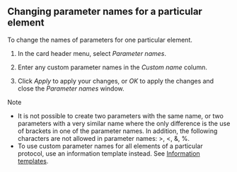 ## Changing parameter names for a particular element

To change the names of parameters for one particular element.

1. In the card header menu, select *Parameter names*.

2. Enter any custom parameter names in the *Custom name* column.

3. Click *Apply* to apply your changes, or *OK* to apply the changes and close the *Parameter names* window.

> [!NOTE]
> - It is not possible to create two parameters with the same name, or two parameters with a very similar name where the only difference is the use of brackets in one of the parameter names. In addition, the following characters are not allowed in parameter names: \>, \<, &, %.
> - To use custom parameter names for all elements of a particular protocol, use an information template instead. See [Information templates](../protocols/Information_templates.md).
>
